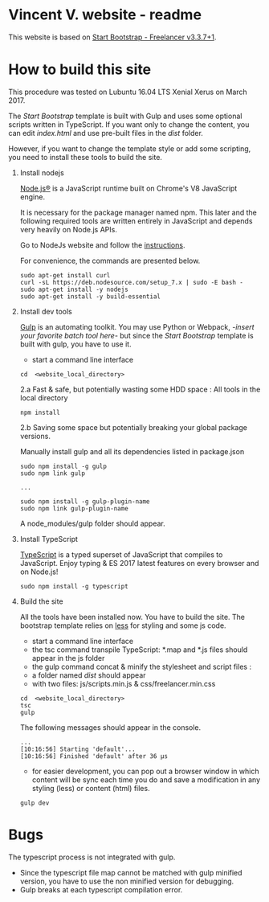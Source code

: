 # Vincent V. website - readme

This website is based on [Start Bootstrap - Freelancer v3.3.7+1](http://startbootstrap.com/template-overviews/freelancer).

# How to build this site

This procedure was tested on Lubuntu 16.04 LTS Xenial Xerus on March 2017.

The *Start Bootstrap* template is built with Gulp and uses some optional scripts written in TypeScript. If you want only to change the content, you can edit *index.html* and use pre-built files in the *dist* folder.

However, if you want to change the template style or add some scripting, you need to install these tools to build the site.

1. Install nodejs

    [Node.js®](https://nodejs.org/en/) is a JavaScript runtime built on Chrome's V8 JavaScript engine. 

    It is necessary for the package manager named npm. This later and the following required tools are written entirely in JavaScript and depends very heavily on Node.js APIs. 

    Go to NodeJs website and follow the [instructions](https://nodejs.org/en/download/package-manager/#debian-and-ubuntu-based-linux-distributions).

    For convenience, the commands are presented below.
    ```
    sudo apt-get install curl
    curl -sL https://deb.nodesource.com/setup_7.x | sudo -E bash -
    sudo apt-get install -y nodejs
    sudo apt-get install -y build-essential
    ```

2. Install dev tools

    [Gulp](http://gulpjs.com/) is an automating toolkit. You may use Python or Webpack, *-insert your favorite batch tool here-* but since the *Start Bootstrap* template is built with gulp, you have to use it.

    - start a command line interface
    
    ```
    cd  <website_local_directory>
    ```

    2.a Fast & safe, but potentially wasting some HDD space  : All tools in the local directory
    
    ```
    npm install 
    ```

    2.b Saving some space but potentially breaking your global package versions.

    Manually install gulp and all its dependencies listed in package.json

    ```
    sudo npm install -g gulp
    sudo npm link gulp

    ...

    sudo npm install -g gulp-plugin-name
    sudo npm link gulp-plugin-name
    ```

    A node_modules/gulp folder should appear.

4. Install TypeScript

    [TypeScript](https://www.typescriptlang.org/) is a typed superset of JavaScript that compiles to JavaScript. Enjoy typing & ES 2017 latest features on every browser and on Node.js! 

    ```
    sudo npm install -g typescript
    ```

5. Build the site

    All the tools have been installed now. You have to build the site.
    The bootstrap template relies on [less](http://lesscss.org/) for styling and some js code.

    - start a command line interface
    - the tsc command transpile TypeScript: *.map and *.js files should 
    appear in the js folder
    - the gulp command concat & minify the stylesheet and script files :
    - a folder named *dist* should appear 
    - with two files: js/scripts.min.js & css/freelancer.min.css

    ```
    cd  <website_local_directory>
    tsc
    gulp 
    ```

    The following messages should appear in the console.
    ```
    ...
    [10:16:56] Starting 'default'...
    [10:16:56] Finished 'default' after 36 μs
    ```

    - for easier development, you can pop out a browser window in which content will be sync each time you do and save a modification in any styling (less) or content (html) files.

    ```
    gulp dev
    ```

# Bugs

The typescript process is not integrated with gulp.

- Since the typescript file map cannot be matched with gulp minified version, you have to use the non minified version for debugging.
- Gulp breaks at each typescript compilation error.







